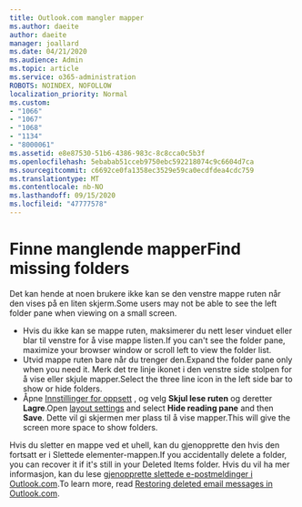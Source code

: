 ```yaml
---
title: Outlook.com mangler mapper
ms.author: daeite
author: daeite
manager: joallard
ms.date: 04/21/2020
ms.audience: Admin
ms.topic: article
ms.service: o365-administration
ROBOTS: NOINDEX, NOFOLLOW
localization_priority: Normal
ms.custom:
- "1066"
- "1067"
- "1068"
- "1134"
- "8000061"
ms.assetid: e8e87530-51b6-4386-983c-8c8cca0c5b3f
ms.openlocfilehash: 5ebabab51cceb9750ebc592218074c9c6604d7ca
ms.sourcegitcommit: c6692ce0fa1358ec3529e59ca0ecdfdea4cdc759
ms.translationtype: MT
ms.contentlocale: nb-NO
ms.lasthandoff: 09/15/2020
ms.locfileid: "47777578"
---
```

# <a name="find-missing-folders"></a><span data-ttu-id="b69fe-102">Finne manglende mapper</span><span class="sxs-lookup"><span data-stu-id="b69fe-102">Find missing folders</span></span>

<span data-ttu-id="b69fe-103">Det kan hende at noen brukere ikke kan se den venstre mappe ruten når den vises på en liten skjerm.</span><span class="sxs-lookup"><span data-stu-id="b69fe-103">Some users may not be able to see the left folder pane when viewing on a small screen.</span></span>

- <span data-ttu-id="b69fe-104">Hvis du ikke kan se mappe ruten, maksimerer du nett leser vinduet eller blar til venstre for å vise mappe listen.</span><span class="sxs-lookup"><span data-stu-id="b69fe-104">If you can't see the folder pane, maximize your browser window or scroll left to view the folder list.</span></span>
- <span data-ttu-id="b69fe-105">Utvid mappe ruten bare når du trenger den.</span><span class="sxs-lookup"><span data-stu-id="b69fe-105">Expand the folder pane only when you need it.</span></span> <span data-ttu-id="b69fe-106">Merk det tre linje ikonet i den venstre side stolpen for å vise eller skjule mapper.</span><span class="sxs-lookup"><span data-stu-id="b69fe-106">Select the three line icon in the left side bar to show or hide folders.</span></span>
- <span data-ttu-id="b69fe-107">Åpne [Innstillinger for oppsett](https://outlook.live.com/mail/options/mail/layout) , og velg **Skjul lese ruten** og deretter **Lagre**.</span><span class="sxs-lookup"><span data-stu-id="b69fe-107">Open [layout settings](https://outlook.live.com/mail/options/mail/layout) and select **Hide reading pane** and then **Save**.</span></span> <span data-ttu-id="b69fe-108">Dette vil gi skjermen mer plass til å vise mapper.</span><span class="sxs-lookup"><span data-stu-id="b69fe-108">This will give the screen more space to show folders.</span></span>

<span data-ttu-id="b69fe-109">Hvis du sletter en mappe ved et uhell, kan du gjenopprette den hvis den fortsatt er i Slettede elementer-mappen.</span><span class="sxs-lookup"><span data-stu-id="b69fe-109">If you accidentally delete a folder, you can recover it if it's still in your Deleted Items folder.</span></span> <span data-ttu-id="b69fe-110">Hvis du vil ha mer informasjon, kan du lese [gjenopprette slettede e-postmeldinger i Outlook.com](https://support.office.com/article/cf06ab1b-ae0b-418c-a4d9-4e895f83ed50).</span><span class="sxs-lookup"><span data-stu-id="b69fe-110">To learn more, read [Restoring deleted email messages in Outlook.com](https://support.office.com/article/cf06ab1b-ae0b-418c-a4d9-4e895f83ed50).</span></span>
